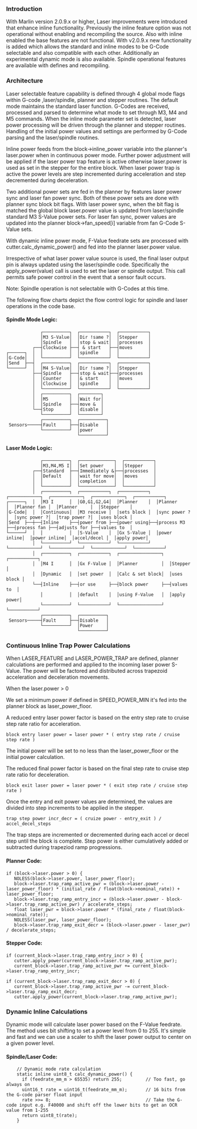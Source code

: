 ### Introduction

With Marlin version 2.0.9.x or higher, Laser improvements were introduced that enhance inline functionality. Previously the inline feature option was not operational without enabling and recompiling the source. Also with inline enabled the base features are not functional. With v2.0.9.x new functionality is added which allows the standard and inline modes to be G-Code selectable and also compatible with each other. Additionally an experimental dynamic mode is also available. Spindle operational features are available with defines and recompiling.

### Architecture

Laser selectable feature capability is defined through 4 global mode flags within G-code ,laser/spindle, planner and stepper routines. The default mode maintains the standard laser function. G-Codes are received, processed and parsed to determine what mode to set through M3, M4 and M5 commands. When the inline mode parameter set is detected, laser power processing will be driven through the planner and stepper routines. Handling of the initial power values and settings are performed by G-Code parsing and the laser/spindle routines.

Inline power feeds from the block->inline_power variable into the planner's laser.power when in continuous power mode. Further power adjustment will be applied if the laser power trap feature is active otherwise laser.power is used as set in the stepper for the entire block. When laser power trap is active the power levels are step incremented during acceleration and step decremented during deceleration.

Two additional power sets are fed in the planner by features laser power sync and laser fan power sync. Both of these power sets are done with planner sync block bit flags. With laser power sync, when the bit flag is matched the global block laser.power value is updated from laser/spindle standard M3 S-Value power sets. For laser fan sync, power values are updated into the planner block->fan_speed[i] variable from fan G-Code S-Value sets.

With dynamic inline power mode, F-Value feedrate sets are processed with cutter.calc_dynamic_power() and fed into the planner laser.power value.

Irrespective of what laser power value source is used, the final laser output pin is always updated using the laser/spindle code. Specifically the apply_power(value) call is used to set the laser or spindle output. This call permits safe power control in the event that a sensor fault occurs.

Note: Spindle operation is not selectable with G-Codes at this time.

The following flow charts depict the flow control logic for spindle and laser operations in the code base.

#### Spindle Mode Logic:

                 ┌──────────┐  ┌───────────┐  ┌───────────┐
                 │M3 S-Value│  │Dir !same ?│  │Stepper    │
                 │Spindle   │  │stop & wait│  │processes  │
              ┌──┤Clockwise ├──┤ & start   ├──┤moves      │
    ┌──────┐  │  │          │  │spindle    │  │           │
    │G-Code│  │  └──────────┘  └───────────┘  └───────────┘
    │Send  ├──┤  ┌──────────┐  ┌───────────┐  ┌───────────┐
    └──────┘  │  │M4 S-Value│  │Dir !same ?│  │Stepper    │
              ├──┤Spindle   ├──┤stop & wait├──┤processes  │
              │  │Counter   │  │& start    │  │moves      │
              │  │Clockwise │  │spindle    │  │           │
              │  └──────────┘  └───────────┘  └───────────┘
              │  ┌──────────┐  ┌────────┐
              │  │M5        │  │Wait for│
              │  │Spindle   ├──┤move &  │
              └──┤Stop      │  │disable │
                 └──────────┘  └────────┘
                 ┌──────────┐  ┌──────────┐
     Sensors─────┤Fault     ├──┤Disable   │
                 └──────────┘  │power     │
                               └──────────┘

#### Laser Mode Logic:

                 ┌──────────┐  ┌─────────────┐  ┌───────────┐
                 │M3,M4,M5 I│  │Set power    │  │Stepper    │
              ┌──┤Standard  ├──┤Immediately &├──┤processes  │
              │  │Default   │  │wait for move│  │moves      │
              │  │          │  │completion   │  │           │
              │  └──────────┘  └─────────────┘  └───────────┘
              │  ┌──────────┐  ┌───────────┐  ┌───────────┐  ┌────────────┐  ┌────────────┐  ┌────────────┐  ┌───────────┐
    ┌──────┐  │  │M3 I      │  │G0,G1,G2,G4│  │Planner    │  │Planner     │  │Planner fan │  │Planner     │  │Stepper    │
    │G-Code│  │  │Continuous│  │M3 receive │  │sets block │  │sync power ?│  │sync power ?│  │trap power ?│  │uses block │
    │Send  ├──┼──┤Inline    ├──┤power from ├──┤power using├──┤process M3  ├──┤process fan ├──┤adjusts for ├──┤values to  │
    └──────┘  │  │          │  │S-Value    │  │Gx S-Value │  │power inline│  │power inline│  │accel/decel │  │apply power│
              │  └──────────┘  └───────────┘  └───────────┘  └────────────┘  └────────────┘  └────────────┘  └───────────┘
              │  ┌──────────┐  ┌───────────┐  ┌────────────────┐  ┌───────────┐
              │  │M4 I      │  │Gx F-Value │  │Planner         │  │Stepper    │
              │  │Dynamic   │  │set power  │  │Calc & set block│  │uses block │
              └──┤Inline    ├──┤or use     ├──┤block power     ├──┤values to  │
                 │          │  │default    │  │using F-Value   │  │apply power│
                 └──────────┘  └───────────┘  └────────────────┘  └───────────┘
                 ┌──────────┐  ┌──────────┐
     Sensors─────┤Fault     ├──┤Disable   │
                 └──────────┘  │Power     │
                               └──────────┘

<!-- https://asciiflow.com/#/ -->

### Continuous Inline Trap Power Calculations

When LASER_FEATURE and LASER_POWER_TRAP are defined, planner calculations are performed and applied to the incoming laser power S-Value. The power will be factored and distributed across trapezoid acceleration and deceleration movements.

When the laser.power > 0

We set a minimum power if defined in SPEED_POWER_MIN it's fed into the planner block as laser_power_floor.

A reduced entry laser power factor is based on the entry step rate to cruise step rate ratio for acceleration.

    block entry laser power = laser power * ( entry step rate / cruise step rate )

The initial power will be set to no less than the laser_power_floor or the initial power calculation.

The reduced final power factor is based on the final step rate to cruise step rate ratio for deceleration.

    block exit laser power = laser power * ( exit step rate / cruise step rate )

Once the entry and exit power values are determined, the values are divided into step increments to be applied in the stepper.

    trap step power incr_decr = ( cruize power - entry_exit ) / accel_decel_steps

The trap steps are incremented or decremented during each accel or decel step until the block is complete.
Step power is either cumulatively added or subtracted during trapeziod ramp progressions.

#### Planner Code:

   ```
   if (block->laser.power > 0) {
      NOLESS(block->laser.power, laser_power_floor);
      block->laser.trap_ramp_active_pwr = (block->laser.power - laser_power_floor) * (initial_rate / float(block->nominal_rate)) + laser_power_floor;
      block->laser.trap_ramp_entry_incr = (block->laser.power - block->laser.trap_ramp_active_pwr) / accelerate_steps;
      float laser_pwr = block->laser.power * (final_rate / float(block->nominal_rate));
      NOLESS(laser_pwr, laser_power_floor);
      block->laser.trap_ramp_exit_decr = (block->laser.power - laser_pwr) / decelerate_steps;
   ```

#### Stepper Code:

   ```
   if (current_block->laser.trap_ramp_entry_incr > 0) {
      cutter.apply_power(current_block->laser.trap_ramp_active_pwr);
      current_block->laser.trap_ramp_active_pwr += current_block->laser.trap_ramp_entry_incr;
   ```

   ```
   if (current_block->laser.trap_ramp_exit_decr > 0) {
      current_block->laser.trap_ramp_active_pwr -= current_block->laser.trap_ramp_exit_decr;
      cutter.apply_power(current_block->laser.trap_ramp_active_pwr);
   ```

### Dynamic Inline Calculations

Dynamic mode will calculate laser power based on the F-Value feedrate. The method uses bit shifting to set a power level from 0 to 255. It's simple and fast and we can use a scaler to shift the laser power output to center on a given power level.

#### Spindle/Laser Code:

```
    // Dynamic mode rate calculation
    static inline uint8_t calc_dynamic_power() {
      if (feedrate_mm_m > 65535) return 255;         // Too fast, go always on
      uint16_t rate = uint16_t(feedrate_mm_m);       // 16 bits from the G-code parser float input
      rate >>= 8;                                    // Take the G-code input e.g. F40000 and shift off the lower bits to get an OCR value from 1-255
      return uint8_t(rate);
    }
```
